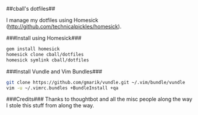 ##cball's dotfiles##

I manage my dotfiles using Homesick (http://github.com/technicalpickles/homesick).

###Install using Homesick###
```zsh
gem install homesick
homesick clone cball/dotfiles
homesick symlink cball/dotfiles
```

###Install Vundle and Vim Bundles###
```zsh
git clone https://github.com/gmarik/vundle.git ~/.vim/bundle/vundle
vim -u ~/.vimrc.bundles +BundleInstall +qa
```

###Credits###
Thanks to thoughtbot and all the misc people along the way I stole this stuff from along the way.
